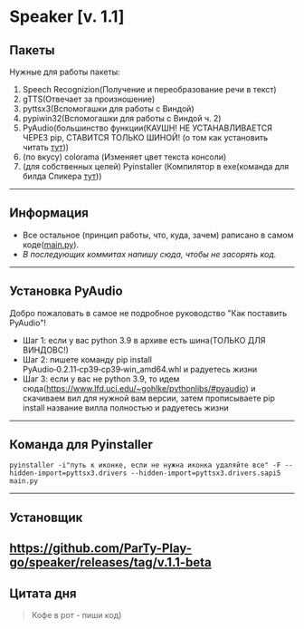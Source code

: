 #  Speaker [v. 1.1]

##  Пакеты
Нужные для работы пакеты:
1. Speech Recognizion(Получение и переобразование речи в текст)
2. gTTS(Отвечает за произношение)
3. pyttsx3(Вспомогашки для работы с Виндой)
4. pypiwin32(Вспомогашки для работы с Виндой ч. 2)
5. PyAudio(большинство функции(КАУШН! НЕ УСТАНАВЛИВАЕТСЯ ЧЕРЕЗ pip, СТАВИТСЯ ТОЛЬКО ШИНОЙ! (о том как установить читать [тут](https://github.com/ParTy-Play-go/speaker/tree/master#%D1%83%D1%81%D1%82%D0%B0%D0%BD%D0%BE%D0%B2%D0%BA%D0%B0-pyaudio)))
6. (по вкусу) colorama (Изменяет цвет текста консоли)
7. (для собственных целей) Pyinstaller (Компилятор в exe(команда для билда Спикера [тут](https://github.com/ParTy-Play-go/speaker/tree/master#%D0%BA%D0%BE%D0%BC%D0%B0%D0%BD%D0%B4%D0%B0-%D0%B4%D0%BB%D1%8F-pyinstaller)))
---
##  Информация
* Все остальное (принцип работы, что, куда, зачем) раписано в самом коде([main.py](https://github.com/ParTy-Play-go/speaker/blob/master/main.py "Тыкай)")).
* *В последующих коммитах напишу сюда, чтобы не засорять код.*
---
## Установка PyAudio
Добро пожаловать в самое не подробное руководство "Как поставить PyAudio"!
* Шаг 1: если у вас python 3.9 в архиве есть шина(ТОЛЬКО ДЛЯ ВИНДОВС!)
* Шаг 2: пишете команду pip install PyAudio‑0.2.11‑cp39‑cp39‑win_amd64.whl и радуетесь жизни
* Шаг 3: если у вас не python 3.9, то идем сюда(https://www.lfd.uci.edu/~gohlke/pythonlibs/#pyaudio) и скачиваем вил для нужной вам версии, затем прописываете 
pip install название вилла полностью и радуетесь жизни
---
## Команда для Pyinstaller
    pyinstaller -i"путь к иконке, если не нужна иконка удаляйте все" -F --hidden-import=pyttsx3.drivers --hidden-import=pyttsx3.drivers.sapi5 main.py
---
## Установщик
https://github.com/ParTy-Play-go/speaker/releases/tag/v.1.1-beta
---
## Цитата дня
> Кофе в рот - пиши код)

